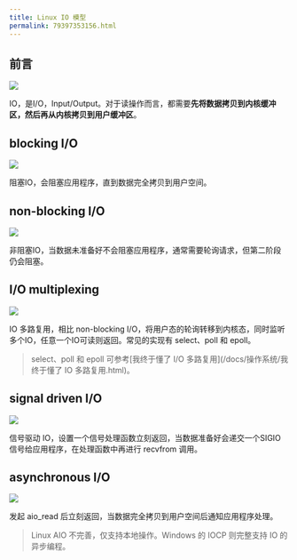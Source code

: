 ```yaml
---
title: Linux IO 模型
permalink: 79397353156.html
---
```


## 前言

![](http://image.caojiantao.site:1024/2ce4cd7fb7e4cd91bcdc5e21cc845ac2.png)

IO，是I/O，Input/Output。对于读操作而言，都需要**先将数据拷贝到内核缓冲区，然后再从内核拷贝到用户缓冲区**。

## blocking I/O

![](http://image.caojiantao.site:1024/c50328fb373aea36a044c74496b368a9.png)

阻塞IO，会阻塞应用程序，直到数据完全拷贝到用户空间。

## non-blocking I/O

![](http://image.caojiantao.site:1024/2b02fb1a730f207d837c11830c5c73ea.png)

非阻塞IO，当数据未准备好不会阻塞应用程序，通常需要轮询请求，但第二阶段仍会阻塞。

## I/O multiplexing

![](http://image.caojiantao.site:1024/5a94f34a59485caa03181e24d0b1b61c.png)

IO 多路复用，相比 non-blocking I/O，将用户态的轮询转移到内核态，同时监听多个IO，任意一个IO可读则返回。常见的实现有 select、poll 和 epoll。

> select、poll 和 epoll 可参考[我终于懂了 I/O 多路复用](/docs/操作系统/我终于懂了 IO 多路复用.html)。

## signal driven I/O

![](http://image.caojiantao.site:1024/ae64b311d80ff2a87d08b247e38bae0f.png)

信号驱动 IO，设置一个信号处理函数立刻返回，当数据准备好会递交一个SIGIO信号给应用程序，在处理函数中再进行 recvfrom 调用。

## asynchronous I/O

![](http://image.caojiantao.site:1024/bd17bfe9043c6008e1cb1d6d29302898.png)

发起 aio_read 后立刻返回，当数据完全拷贝到用户空间后通知应用程序处理。

> Linux AIO 不完善，仅支持本地操作。Windows 的 IOCP 则完整支持 IO 的异步编程。
